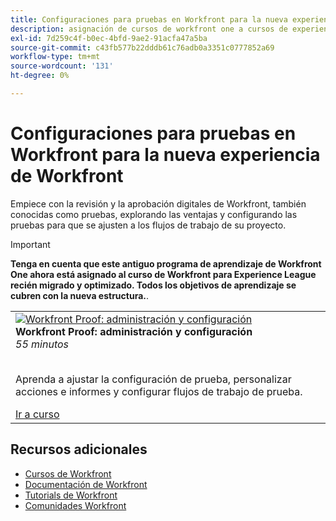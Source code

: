```yaml
---
title: Configuraciones para pruebas en Workfront para la nueva experiencia de Workfront
description: asignación de cursos de workfront one a cursos de experience league
exl-id: 7d259c4f-b0ec-4bfd-9ae2-91acfa47a5ba
source-git-commit: c43fb577b22dddb61c76adb0a3351c0777852a69
workflow-type: tm+mt
source-wordcount: '131'
ht-degree: 0%

---
```


# Configuraciones para pruebas en Workfront para la nueva experiencia de Workfront

Empiece con la revisión y la aprobación digitales de Workfront, también conocidas como pruebas, explorando las ventajas y configurando las pruebas para que se ajusten a los flujos de trabajo de su proyecto.

>[!IMPORTANT]
>
>**Tenga en cuenta que este antiguo programa de aprendizaje de Workfront One ahora está asignado al curso de Workfront para Experience League recién migrado y optimizado.  Todos los objetivos de aprendizaje se cubren con la nueva estructura.**.

<table>
  <tr>
   <td>
      <a href="https://experienceleague.adobe.com/?recommended=Workfront-A-1-2022.3.proof">
      <img alt="Workfront Proof: administración y configuración" src="https://cdn.experienceleague.adobe.com/thumb/workfront-proof-administration-and-setup.png"/>
      </a>
      <div>
         <strong>Workfront Proof: administración y configuración</strong></a>         
         <br/><em>55 minutos</em>
      </div>
      <p>
        <br/>
         Aprenda a ajustar la configuración de prueba, personalizar acciones e informes y configurar flujos de trabajo de prueba.
      </p>
      <a  rel="noreferrer" target="_blank" href="https://experienceleague.adobe.com/?recommended=Workfront-A-1-2022.3.proof" class="spectrum-Button spectrum-Button--primary spectrum-Button--sizeM">
      <span class="spectrum-Button-label has-no-wrap has-text-weight-bold">Ir a curso</span>
      </a>
   </td>   
  </tr>

</table>

## Recursos adicionales

* [Cursos de Workfront](https://experienceleague.adobe.com/?lang=en&amp;Solution=Workfront#courses)
* [Documentación de Workfront](https://experienceleague.adobe.com/docs/workfront.html)
* [Tutorials de Workfront](https://experienceleague.adobe.com/docs/workfront-learn/tutorials-workfront/home.html)
* [Comunidades Workfront](https://experienceleaguecommunities.adobe.com/t5/workfront/ct-p/workfront)

